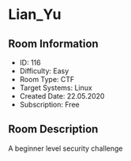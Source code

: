 ﻿# Lian_Yu

## Room Information
- ID: 116
- Difficulty: Easy
- Room Type: CTF
- Target Systems: Linux
- Created Date: 22.05.2020
- Subscription: Free

## Room Description
A beginner level security challenge
